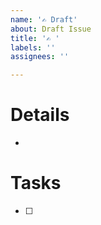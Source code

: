 ```yaml
---
name: '✍️ Draft'
about: Draft Issue
title: '✍️ '
labels: ''
assignees: ''

---
```


# Details

* 

# Tasks

- [ ] 
